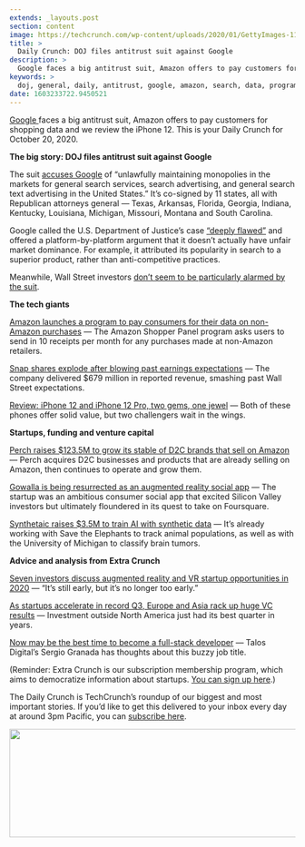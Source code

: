 ```yaml
--- 
extends: _layouts.post 
section: content 
image: https://techcrunch.com/wp-content/uploads/2020/01/GettyImages-1147862535.jpg?w=600 
title: > 
  Daily Crunch: DOJ files antitrust suit against Google 
description: > 
  Google faces a big antitrust suit, Amazon offers to pay customers for shopping data and we review the iPhone 12.This is your Daily Crunch for October 20, 2020.The big story: DOJ files antitrust suit against GoogleThe suit accuses Google of “unlawfully maintaining monopolies in the markets for general search services, search advertising, and general search text advertising in the United States.” It’s co-signed by 11 states, all with Republican attorneys general — Texas, Arkansas, Florida, Georgia, Indiana, Kentucky, Louisiana, Michigan, Missouri, Montana and South Carolina.Review: iPhone 12 and iPhone 12 Pro, two gems, one jewel — Both of these phones offer solid value, but two challengers wait in the wings.The Daily Crunch is TechCrunch’s roundup of our biggest and most important stories. 
keywords: > 
  doj, general, daily, antitrust, google, amazon, search, data, program, crunch, investors, 12, iphone, suit, files 
date: 1603233722.9450521 
--- 
```

<div><p id="speakable-summary"><a class="crunchbase-link" href="https://crunchbase.com/organization/google" target="_blank">Google </a> faces a big antitrust suit, Amazon offers to pay customers for shopping data and we review the iPhone 12. This is your Daily Crunch for October 20, 2020.</p>
<p><strong>The big story: DOJ files antitrust suit against Google</strong></p>
<p>The suit <a href="https://techcrunch.com/2020/10/20/justice-department-will-reportedly-file-its-antitrust-lawsuit-against-google-today/">accuses Google</a> of &#8220;unlawfully maintaining monopolies in the markets for general search services, search advertising, and general search text advertising in the United States.&#8221; It&#8217;s co-signed by 11 states, all with Republican attorneys general &#8212; Texas, Arkansas, Florida, Georgia, Indiana, Kentucky, Louisiana, Michigan, Missouri, Montana and South Carolina.</p><p class="piano-inline-promo"></p>
<p>Google called the U.S. Department of Justice&#8217;s case <a href="https://techcrunch.com/2020/10/20/google-calls-dojs-antitrust-lawsuit-deeply-flawed-in-gif-laden-blog-response/">&#8220;deeply flawed&#8221;</a> and offered a platform-by-platform argument that it doesn&#8217;t actually have unfair market dominance. For example, it attributed its popularity in search to a superior product, rather than anti-competitive practices.</p>
<p>Meanwhile, Wall Street investors <a href="https://techcrunch.com/2020/10/20/investors-appear-to-shrug-at-antitrust-lawsuit-aimed-at-google/">don&#8217;t seem to be particularly alarmed by the suit</a>.</p>
<p><strong>The tech giants</strong></p>
<p><a href="https://techcrunch.com/2020/10/20/amazon-launches-a-program-to-pay-consumers-for-their-data-on-non-amazon-purchases/">Amazon launches a program to pay consumers for their data on non-Amazon purchases</a> &#8212;&#160;The Amazon Shopper Panel program asks users to send in 10 receipts per month for any purchases made at non-Amazon retailers.</p>
<p><a href="https://techcrunch.com/2020/10/20/snap-shares-explode-after-blowing-past-earnings-expectations/">Snap shares explode after blowing past earnings expectations</a> &#8212; The company delivered $679 million in reported revenue, smashing past Wall Street expectations.</p>
<p><a href="https://techcrunch.com/2020/10/20/review-iphone-12-and-iphone-12-pro-two-gems-one-jewel/">Review: iPhone 12 and iPhone 12 Pro, two gems, one jewel</a> &#8212;&#160;Both of these phones offer solid value, but two challengers wait in the wings.</p>
<p><strong>Startups, funding and venture capital</strong></p>
<p><a href="https://techcrunch.com/2020/10/20/perch-raises-123-5m-to-grow-its-stable-of-d2c-brands-that-sell-on-amazon/">Perch raises $123.5M to grow its stable of D2C brands that sell on Amazon</a> &#8212;&#160;Perch acquires D2C businesses and products that are already selling on Amazon, then continues to operate and grow them.</p>
<p><a href="https://techcrunch.com/2020/10/20/gowalla-is-getting-resurrected-as-an-augmented-reality-social-app/">Gowalla is being resurrected as an augmented reality social app</a> &#8212;&#160;The startup was an ambitious consumer social app that excited Silicon Valley investors but ultimately floundered in its quest to take on Foursquare.</p>
<p><a href="https://techcrunch.com/2020/10/20/synthetaic-seed-funding/">Synthetaic raises $3.5M to train AI with synthetic data</a> &#8212; It&#8217;s already working with Save the Elephants to track animal populations, as well as with the University of Michigan to classify brain tumors.</p>
<p><strong>Advice and analysis from Extra Crunch</strong></p>
<p><a href="https://techcrunch.com/2020/10/20/7-investors-discuss-augmented-reality-and-vr-startup-opportunities-in-2020/">Seven investors discuss augmented reality and VR startup opportunities in 2020</a> &#8212; &#8220;It&#8217;s still early, but it&#8217;s no longer too early.&#8221;</p>
<p><a href="https://techcrunch.com/2020/10/20/as-startups-accelerate-in-record-q3-europe-and-asia-rack-up-huge-vc-results/">As startups accelerate in record Q3, Europe and Asia rack up huge VC results</a> &#8212;&#160;Investment outside North America just had its best quarter in years.</p>
<p><a href="https://techcrunch.com/2020/10/20/now-may-be-the-best-time-to-become-a-full-stack-developer/">Now may be the best time to become a full-stack developer</a> &#8212;&#160;Talos Digital&#8217;s Sergio Granada has thoughts about this buzzy job title.</p>
<p>(Reminder: Extra Crunch is our subscription membership program, which aims to democratize information about startups. <a href="https://techcrunch.com/subscribe/">You can sign up here</a>.)</p>
<p>The Daily Crunch is TechCrunch&#8217;s roundup of our biggest and most important stories. If you&#8217;d like to get this delivered to your inbox every day at around 3pm Pacific, you can <a href="http://link.techcrunch.com/join/134/signup-all-newsletters">subscribe here</a>.</p>
<p><a href="http://link.techcrunch.com/join/134/signup-all-newsletters"><img class="aligncenter wp-image-1764565 size-large" src="https://techcrunch.com/wp-content/uploads/2019/01/Dk-_nQ.png?w=680" alt="" width="680" height="191"></a></p>
			</div>